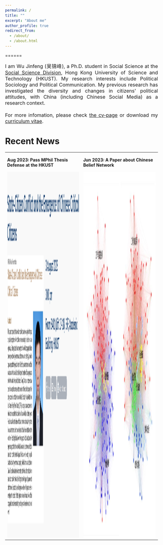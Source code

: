 ```yaml
---
permalink: /
title: ""
excerpt: "About me"
author_profile: true
redirect_from: 
  - /about/
  - /about.html
---
```


<!-- <i class="fa fa-fw fa-drivers-license"></i> About Me -->
======
<p align="justify">
<font size = 3> I am Wu Jinfeng (吴锦峰), a Ph.D. student in Social Science at the <a href="https://sosc.hkust.edu.hk/">Social Science Division</a>, Hong Kong University of Science and Technology (HKUST). My research interests include Political Sociology and Political Communication. My previous research has investigated the diversity and changes in citizens' political attitudes, with China (including Chinese Social Media) as a research context.
<br>
<br>
For more infomation, please check <a href="https://wujinfeng0715.github.io/cv/">the cv-page</a> or download my <a href="https://wujinfeng0715.github.io//files/CV-JinfengWu-20230903.pdf">curriculum vitae</a>. </font>
<br>
</p>

<i class="fa fa-fw fa-rss "></i> Recent News
======
<html>
  <table style="margin-left:auto; margin-right:auto; border:none;">
    <tr style="margin-left:auto; margin-right:auto; border:none;">
      <td style="margin-left:auto; margin-right:auto; border:none;">
        <p><b>Aug 2023: Pass MPhil Thesis Defense at the HKUST</b></p>
        <p>
        </p>
        <a href="https://sosc.hkust.edu.hk/events/state-citizen-conflict-and-emergence-chinese-critical-citizens"><img src='/images/MPhil_Defense.png' height="1206"></a>
      </td>
      <td style="margin-left:auto; margin-right:auto; border:none;">
        <p><b>Jun 2023: A Paper about Chinese Belief Network</b></p>
        <p>
        </p>
        <a href="https://chn.oversea.cnki.net/KCMS/detail/detail.aspx?dbcode=CJFD&dbname=CJFDLAST2023&filename=HFYJ202302003&uniplatform=OVERSEA&v=U2eZyMnRyYeWKOGpr2NzHw4araapRChCAurxmklTrrTlUi4pAJKyVq3aCfHIW2m_"><img src='/images/Belief_Network.png' height="1206"></a>
      </td>
    </tr>
  </table>
</html>


